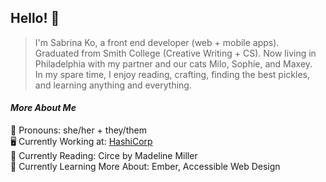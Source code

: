 ## Hello! 👋

> I'm Sabrina Ko, a front end developer (web + mobile apps).  
> Graduated from Smith College (Creative Writing + CS). Now living in Philadelphia with my partner and our cats Milo, Sophie, and Maxey.  
> In my spare time, I enjoy reading, crafting, finding the best pickles, and learning anything and everything.

#### *More About Me*  
💖 Pronouns: she/her + they/them  
🖥 Currently Working at: [HashiCorp](https://www.hashicorp.com/)  
📖 Currently Reading: Circe by Madeline Miller  
🌱 Currently Learning More About: Ember, Accessible Web Design
